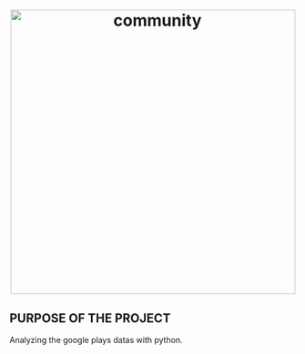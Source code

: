 <h1 align="center">
  <img src="https://cdn.wccftech.com/wp-content/uploads/2021/10/Google_Play_Store_3.jpg" alt="community" height="500"/>
</h1>

## PURPOSE OF THE PROJECT
Analyzing the google plays datas with python. 
